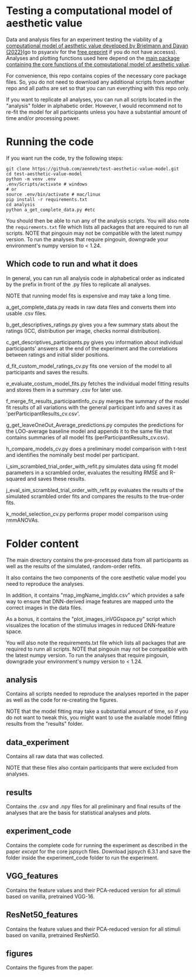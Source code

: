 # Testing a computational model of aesthetic value
Data and analysis files for an experiment testing the viability of [a computational model of aesthetic value developed by Brielmann and Dayan (2022)](https://psycnet.apa.org/fulltext/2022-78031-001.html)(go to psyarxiv for the [free preprint](https://psyarxiv.com/eaqkc/) if you do not have accesss).
Analyses and plotting functions used here depend on the [main package containing the core functions of the computational model of aesthetic value](https://github.com/aenneb/intro-aesthetic-value-model).

For convenience, this repo contains copies of the necessary core package files. So, you do not need to download any additional scripts from another repo and all paths are set so that you can run everything with this repo only. 

If you want to replicate all analyses, you can run all scripts located in the "analysis" folder in alphabetic order. However, I would recommend not to re-fit the model for all participants unless you have a substantial amount of time and/or processing power.

# Running the code

If you want run the code, try the following steps:

```
git clone https://github.com/aenneb/test-aesthetic-value-model.git 
cd test-aesthetic-value-model 
python -m venv .env 
.env/Scripts/activate # windows
# or 
source .env/bin/activate # mac/linux
pip install -r requirements.txt 
cd analysis 
python a_get_complete_data.py #etc
```

You should then be able to run any of the analysis scripts. You will also note the `requirements.txt` file which lists all packages that are required to run all scripts. NOTE that pingouin may not be compatible with the latest numpy version. To run the analyses that require pingouin, downgrade your environment's numpy version to < 1.24.

## Which code to run and what it does

In general, you can run all analysis code in alphabetical order as indicated by the prefix in front of the .py files to replicate all analyses.

NOTE that running model fits is expensive and may take a long time.

a_get_complete_data.py reads in raw data files and converts them into usable .csv files.

b_get_descriptives_ratings.py gives you a few summary stats about the ratings (ICC, distribution per image, checks normal distribution).

c_get_descriptives_participants.py gives you information about individual participants' answers at the end of the experiment and the correlations between ratings and initial slider positions.

d_fit_custom_model_ratings_cv.py fits one version of the model to all participants and saves the results.

e_evaluate_costum_model_fits.py fetches the individual model fitting results and stores them in a summary .csv for later use.

f_merge_fit_results_participantInfo_cv.py merges the summary of the model fit results of all variations with the general participant info and saves it as 'perParticipantResults_cv.csv'.

g_get_leaveOneOut_Average_predictions.py computes the predictions for the LOO-average baseline model and appends it to the same file that contains summaries of all model fits (perParticipantResults_cv.csv).

h_compare_models_cv.py does a preliminary model comparison with t-test and identifies the nominally best model per participant.

i_sim_scrambled_trial_order_with_refit.py simulates data using fit model parameters in a scrambled order, evaluates the resulting RMSE and R-squared and saves these results.

j_eval_sim_scrambled_trial_order_with_refit.py evaluates the results of the simulated scrambled order fits and compares the results to the true-order fits.

k_model_selection_cv.py performs proper model comparison using rmmANOVAs.



# Folder content

The main directory contains the pre-processed data from all participants as well as the results of the simulated, random-order refits.

It also contains the two components of the core aesthetic value model you need to reproduce the analyses.

In addition, it contains "map_imgName_imgIdx.csv" which provides a safe way to ensure that DNN-derived image features are mapped unto the correct images in the data files. 

As a bonus, it contains the "plot_images_inVGGspace.py" script which visualizes the location of the stimulus images in reduced DNN-feature space.

You will also note the requirements.txt file which lists all packages that are required to runn all scripts. NOTE that pingouin may not be compatible with the latest numpy version. To run the analyses that require pingouin, downgrade your environment's numpy version to < 1.24.

## analysis

Contains all scripts needed to reproduce the analyses reported in the paper as well as the code for re-creating the figures. 

NOTE that the model fitting may take a substantial amount of time, so if you do not want to tweak this, you might want to use the available model fitting results from the "results" folder.

## data_experiment

Contains all raw data that was collected. 

NOTE that these files also contain participants that were excluded from analyses.

## results

Contains the .csv and .npy files for all preliminary and final results of the analyses that are the basis for statistical analyses and plots.

## experiment_code

Contains the complete code for running the experiment as described in the paper *except* for the core jspsych files. Download jspsych 6.3.1 and save the folder inside the experiment_code folder to run the experiment.

## VGG_features

Contains the feature values and their PCA-reduced version for all stimuli based on vanilla, pretrained VGG-16.

## ResNet50_features

Contains the feature values and their PCA-reduced version for all stimuli based on vanilla, pretrained ResNet50.

## figures

Contains the figures from the paper.


